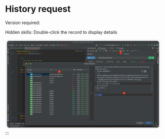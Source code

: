 # History request

Version required:<Badge text="2022.1.0" />

Hidden skills: Double-click the record to display details

![history](../../../.vuepress/public/img/history.png)
:::